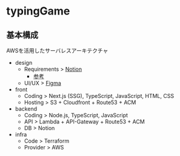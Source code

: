 # typingGame

## 基本構成
AWSを活用したサーバレスアーキテクチャ
- design
  - Requirements > [Notion](https://www.notion.so/ja/templates/category/product-requirements-doc)
    - [参考](https://qiita.com/muraki13/items/3acdfb694cffa30b0f28)
  - UI/UX > [Figma](https://www.figma.com/design/G15Ky4K2VjpGUfqYCopJKO/Portfolio-(SatoTetsuya)?node-id=0-1&t=wCFdjDoeItih3Z42-1)
- front
  - Coding > Next.js (SSG), TypeScript, JavaScript, HTML, CSS
  - Hosting > S3 + Cloudfront + Route53 + ACM
- backend
  - Coding > Node.js, TypeScript, JavaScript
  - API > Lambda + API-Gateway + Route53 + ACM
  - DB > Notion
- infra
  - Code > Terraform
  - Provider > AWS
